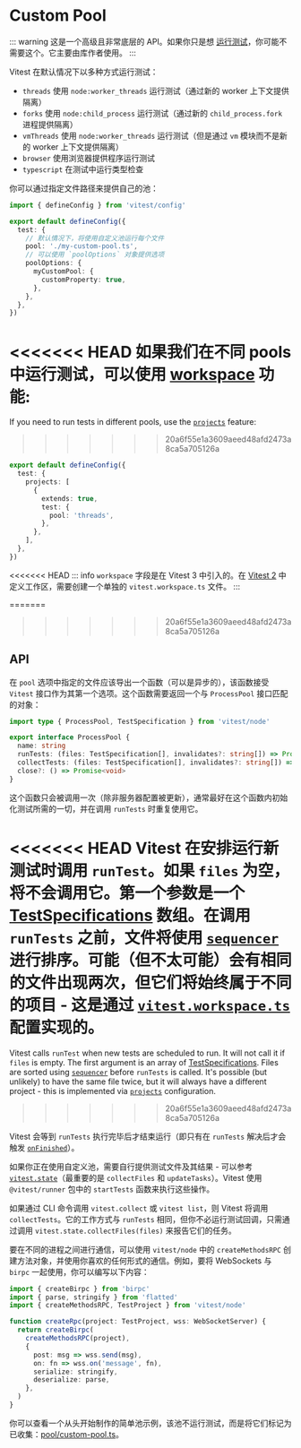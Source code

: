 # Custom Pool

::: warning
这是一个高级且非常底层的 API。如果你只是想 [运行测试](/guide/)，你可能不需要这个。它主要由库作者使用。
:::

Vitest 在默认情况下以多种方式运行测试：

- `threads` 使用 `node:worker_threads` 运行测试（通过新的 worker 上下文提供隔离）
- `forks` 使用 `node:child_process` 运行测试（通过新的 `child_process.fork` 进程提供隔离）
- `vmThreads` 使用 `node:worker_threads` 运行测试（但是通过 `vm` 模块而不是新的 worker 上下文提供隔离）
- `browser` 使用浏览器提供程序运行测试
- `typescript` 在测试中运行类型检查

你可以通过指定文件路径来提供自己的池：

```ts [vitest.config.ts]
import { defineConfig } from 'vitest/config'

export default defineConfig({
  test: {
    // 默认情况下，将使用自定义池运行每个文件
    pool: './my-custom-pool.ts',
    // 可以使用 `poolOptions` 对象提供选项
    poolOptions: {
      myCustomPool: {
        customProperty: true,
      },
    },
  },
})
```

<<<<<<< HEAD
如果我们在不同 pools 中运行测试，可以使用 [workspace](/guide/workspace) 功能:
=======
If you need to run tests in different pools, use the [`projects`](/guide/projects) feature:
>>>>>>> 20a6f55e1a3609aeed48afd2473a8ca5a705126a

```ts [vitest.config.ts]
export default defineConfig({
  test: {
    projects: [
      {
        extends: true,
        test: {
          pool: 'threads',
        },
      },
    ],
  },
})
```

<<<<<<< HEAD
::: info
`workspace` 字段是在 Vitest 3 中引入的。在 [Vitest 2](https://v2.vitest.dev/) 中定义工作区，需要创建一个单独的 `vitest.workspace.ts` 文件。
:::

=======
>>>>>>> 20a6f55e1a3609aeed48afd2473a8ca5a705126a
## API

在 `pool` 选项中指定的文件应该导出一个函数（可以是异步的），该函数接受 `Vitest` 接口作为其第一个选项。这个函数需要返回一个与 `ProcessPool` 接口匹配的对象：

```ts
import type { ProcessPool, TestSpecification } from 'vitest/node'

export interface ProcessPool {
  name: string
  runTests: (files: TestSpecification[], invalidates?: string[]) => Promise<void>
  collectTests: (files: TestSpecification[], invalidates?: string[]) => Promise<void>
  close?: () => Promise<void>
}
```

这个函数只会被调用一次（除非服务器配置被更新），通常最好在这个函数内初始化测试所需的一切，并在调用 `runTests` 时重复使用它。

<<<<<<< HEAD
Vitest 在安排运行新测试时调用 `runTest`。如果 `files` 为空，将不会调用它。第一个参数是一个 [TestSpecifications](/advanced/api/test-specification) 数组。在调用 `runTests` 之前，文件将使用 [`sequencer`](/config/#sequence-sequencer) 进行排序。可能（但不太可能）会有相同的文件出现两次，但它们将始终属于不同的项目 - 这是通过 [`vitest.workspace.ts`](/guide/workspace) 配置实现的。
=======
Vitest calls `runTest` when new tests are scheduled to run. It will not call it if `files` is empty. The first argument is an array of [TestSpecifications](/advanced/api/test-specification). Files are sorted using [`sequencer`](/config/#sequence-sequencer) before `runTests` is called. It's possible (but unlikely) to have the same file twice, but it will always have a different project - this is implemented via [`projects`](/guide/projects) configuration.
>>>>>>> 20a6f55e1a3609aeed48afd2473a8ca5a705126a

Vitest 会等到 `runTests` 执行完毕后才结束运行（即只有在 `runTests` 解决后才会触发 [`onFinished`](/advanced/reporters)）。

如果你正在使用自定义池，需要自行提供测试文件及其结果 - 可以参考 [`vitest.state`](https://github.com/vitest-dev/vitest/blob/main/packages/vitest/src/node/state.ts)（最重要的是 `collectFiles` 和 `updateTasks`）。Vitest 使用 `@vitest/runner` 包中的 `startTests` 函数来执行这些操作。

如果通过 CLI 命令调用 `vitest.collect` 或 `vitest list`，则 Vitest 将调用 `collectTests`。它的工作方式与 `runTests` 相同，但你不必运行测试回调，只需通过调用 `vitest.state.collectFiles(files)` 来报告它们的任务。

要在不同的进程之间进行通信，可以使用 `vitest/node` 中的 `createMethodsRPC` 创建方法对象，并使用你喜欢的任何形式的通信。例如，要将 WebSockets 与 `birpc` 一起使用，你可以编写以下内容：

```ts
import { createBirpc } from 'birpc'
import { parse, stringify } from 'flatted'
import { createMethodsRPC, TestProject } from 'vitest/node'

function createRpc(project: TestProject, wss: WebSocketServer) {
  return createBirpc(
    createMethodsRPC(project),
    {
      post: msg => wss.send(msg),
      on: fn => wss.on('message', fn),
      serialize: stringify,
      deserialize: parse,
    },
  )
}
```

你可以查看一个从头开始制作的简单池示例，该池不运行测试，而是将它们标记为已收集：[pool/custom-pool.ts](https://github.com/vitest-dev/vitest/blob/main/test/cli/fixtures/custom-pool/pool/custom-pool.ts)。
